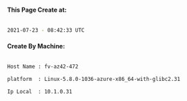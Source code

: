 
   
#### This Page Create at:

```bash

2021-07-23 - 08:42:33 UTC

```

#### Create By Machine:

```bash

Host Name : fv-az42-472

platform  : Linux-5.8.0-1036-azure-x86_64-with-glibc2.31

Ip Local  : 10.1.0.31

```

